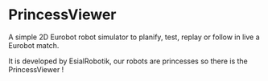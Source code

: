 # PrincessViewer
A simple 2D Eurobot robot simulator to planify, test, replay or follow 
in live a Eurobot match.

It is developed by EsialRobotik, our robots are princesses so there 
is the PrincessViewer !

